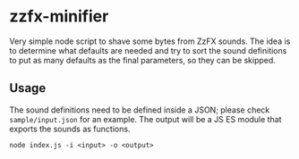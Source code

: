 # zzfx-minifier

Very simple node script to shave some bytes from ZzFX sounds. The idea is to determine what defaults are needed and
try to sort the sound definitions to put as many defaults as the final parameters, so they can be skipped.

## Usage

The sound definitions need to be defined inside a JSON; please check `sample/input.json` for an example. The output
will be a JS ES module that exports the sounds as functions.

```
node index.js -i <input> -o <output>
```

